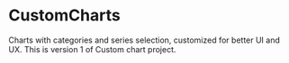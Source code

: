 # CustomCharts
Charts with categories and series selection, customized for better UI and UX.
This is version 1 of Custom chart project.
